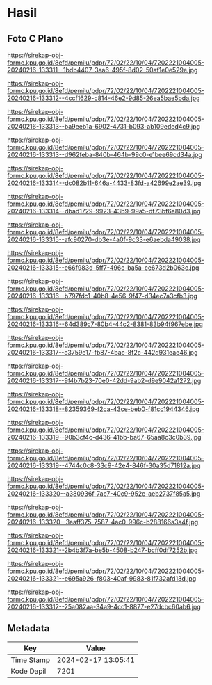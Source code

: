 # Hasil

## Foto C Plano

https://sirekap-obj-formc.kpu.go.id/8efd/pemilu/pdpr/72/02/22/10/04/7202221004005-20240216-133311--1bdb4407-3aa6-495f-8d02-50af1e0e529e.jpg

https://sirekap-obj-formc.kpu.go.id/8efd/pemilu/pdpr/72/02/22/10/04/7202221004005-20240216-133312--4ccf1629-c814-46e2-9d85-26ea5bae5bda.jpg

https://sirekap-obj-formc.kpu.go.id/8efd/pemilu/pdpr/72/02/22/10/04/7202221004005-20240216-133313--ba9eeb1a-6902-4731-b093-ab109eded4c9.jpg

https://sirekap-obj-formc.kpu.go.id/8efd/pemilu/pdpr/72/02/22/10/04/7202221004005-20240216-133313--d962feba-840b-464b-99c0-e1bee69cd34a.jpg

https://sirekap-obj-formc.kpu.go.id/8efd/pemilu/pdpr/72/02/22/10/04/7202221004005-20240216-133314--dc082b11-646a-4433-83fd-a42699e2ae39.jpg

https://sirekap-obj-formc.kpu.go.id/8efd/pemilu/pdpr/72/02/22/10/04/7202221004005-20240216-133314--dbad1729-9923-43b9-99a5-df73bf6a80d3.jpg

https://sirekap-obj-formc.kpu.go.id/8efd/pemilu/pdpr/72/02/22/10/04/7202221004005-20240216-133315--afc90270-db3e-4a0f-9c33-e6aebda49038.jpg

https://sirekap-obj-formc.kpu.go.id/8efd/pemilu/pdpr/72/02/22/10/04/7202221004005-20240216-133315--e66f983d-5ff7-496c-ba5a-ce673d2b063c.jpg

https://sirekap-obj-formc.kpu.go.id/8efd/pemilu/pdpr/72/02/22/10/04/7202221004005-20240216-133316--b797fdc1-40b8-4e56-9f47-d34ec7a3cfb3.jpg

https://sirekap-obj-formc.kpu.go.id/8efd/pemilu/pdpr/72/02/22/10/04/7202221004005-20240216-133316--64d389c7-80b4-44c2-8381-83b94f967ebe.jpg

https://sirekap-obj-formc.kpu.go.id/8efd/pemilu/pdpr/72/02/22/10/04/7202221004005-20240216-133317--c3759e17-fb87-4bac-8f2c-442d931eae46.jpg

https://sirekap-obj-formc.kpu.go.id/8efd/pemilu/pdpr/72/02/22/10/04/7202221004005-20240216-133317--9f4b7b23-70e0-42dd-9ab2-d9e9042a1272.jpg

https://sirekap-obj-formc.kpu.go.id/8efd/pemilu/pdpr/72/02/22/10/04/7202221004005-20240216-133318--82359369-f2ca-43ce-beb0-f81cc1944346.jpg

https://sirekap-obj-formc.kpu.go.id/8efd/pemilu/pdpr/72/02/22/10/04/7202221004005-20240216-133319--90b3cf4c-d436-41bb-ba67-65aa8c3c0b39.jpg

https://sirekap-obj-formc.kpu.go.id/8efd/pemilu/pdpr/72/02/22/10/04/7202221004005-20240216-133319--4744c0c8-33c9-42e4-846f-30a35d71812a.jpg

https://sirekap-obj-formc.kpu.go.id/8efd/pemilu/pdpr/72/02/22/10/04/7202221004005-20240216-133320--a380936f-7ac7-40c9-952e-aeb2737f85a5.jpg

https://sirekap-obj-formc.kpu.go.id/8efd/pemilu/pdpr/72/02/22/10/04/7202221004005-20240216-133320--3aaff375-7587-4ac0-996c-b288166a3a4f.jpg

https://sirekap-obj-formc.kpu.go.id/8efd/pemilu/pdpr/72/02/22/10/04/7202221004005-20240216-133321--2b4b3f7a-be5b-4508-b247-bcff0df7252b.jpg

https://sirekap-obj-formc.kpu.go.id/8efd/pemilu/pdpr/72/02/22/10/04/7202221004005-20240216-133321--e695a926-f803-40af-9983-81f732afd13d.jpg

https://sirekap-obj-formc.kpu.go.id/8efd/pemilu/pdpr/72/02/22/10/04/7202221004005-20240216-133312--25a082aa-34a9-4cc1-8877-e27dcbc60ab6.jpg


## Metadata

| Key        | Value               |
| ---------- | ------------------- |
| Time Stamp | 2024-02-17 13:05:41 |
| Kode Dapil | 7201                |



